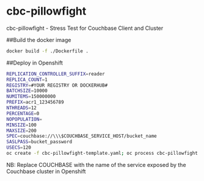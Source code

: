 # cbc-pillowfight
cbc-pillowfight - Stress Test for Couchbase Client and Cluster

##Build the docker image
```bash
docker build -f ./Dockerfile .
```

##Deploy in Openshift
```bash
REPLICATION_CONTROLLER_SUFFIX=reader
REPLICA_COUNT=1
REGISTRY=#YOUR REGISTRY OR DOCKERHUB#
BATCHSIZE=10000
NUMITEMS=150000000
PREFIX=acr1_123456789
NTHREADS=12
PERCENTAGE=0
NOPOPULATION=
MINSIZE=100
MAXSIZE=200
SPEC=couchbase://\\\$COUCHBASE_SERVICE_HOST/bucket_name
SASLPASS=bucket_password
USECS=120
oc create -f cbc-pillowfight-template.yaml; oc process cbc-pillowfight -v REGISTRY=$REGISTRY,BATCHSIZE=$BATCHSIZE,NUMITEMS=$NUMITEMS,PREFIX=$PREFIX,NTHREADS=$NTHREADS,NOPOPULATION=$NOPOPULATION,PERCENTAGE=$PERCENTAGE,MINSIZE=$MINSIZE,MAXSIZE=$MAXSIZE,SPEC=$SPEC,SASLPASS=$SASLPASS,USECS=$USECS,REPLICA_COUNT=$REPLICA_COUNT,REPLICATION_CONTROLLER_SUFFIX=$REPLICATION_CONTROLLER_SUFFIX | oc create -f -;
```
NB: Replace COUCHBASE with the name of the service exposed by the Couchbase cluster in Openshift
